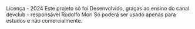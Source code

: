 
Licença - 2024
Este projeto só foi Desenvolvido, graças ao ensino do canal devclub - responsável Rodolfo Mori 
Só poderá ser usado apenas para estudos e não comercialmente.
